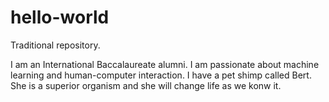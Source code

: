 # hello-world
Traditional repository. 

I am an International Baccalaureate alumni. I am passionate about machine learning and human-computer interaction. I have a pet shimp called Bert. She is a superior organism and she will change life as we konw it. 
